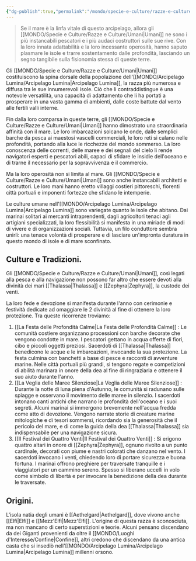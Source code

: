 ```yaml
---
{"dg-publish":true,"permalink":"/mondo/specie-e-culture/razze-e-culture/umani/"}
---
```



> Se il mare è la linfa vitale di questo arcipelago, allora gli [[MONDO/Specie e Culture/Razze e Culture/Umani\|Umani]] ne sono i più instancabili pescatori e i più audaci costruttori sulle sue rive. Con la loro innata adattabilità e la loro incessante operosità, hanno saputo plasmare le isole e trarre sostentamento dalle profondità, lasciando un segno tangibile sulla fisionomia stessa di queste terre.

Gli [[MONDO/Specie e Culture/Razze e Culture/Umani\|Umani]] costituiscono la spina dorsale della popolazione dell'[[MONDO/Arcipelago Lumina/Arcipelago Lumina\|Arcipelago Lumina]], la razza più numerosa e diffusa tra le sue innumerevoli isole. Ciò che li contraddistingue è una notevole versatilità, una capacità di adattamento che li ha portati a prosperare in una vasta gamma di ambienti, dalle coste battute dal vento alle fertili valli interne.

Fin dalla loro comparsa in queste terre, gli [[MONDO/Specie e Culture/Razze e Culture/Umani\|Umani]] hanno dimostrato una straordinaria affinità con il mare. Le loro imbarcazioni solcano le onde, dalle semplici barche da pesca ai maestosi vascelli commerciali, le loro reti si calano nelle profondità, portando alla luce le ricchezze del mondo sommerso. La loro conoscenza delle correnti, delle maree e dei segnali del cielo li rende navigatori esperti e pescatori abili, capaci di sfidare le insidie dell'oceano e di trarne il necessario per la sopravvivenza e il commercio.

Ma la loro operosità non si limita al mare. Gli [[MONDO/Specie e Culture/Razze e Culture/Umani\|Umani]] sono anche instancabili architetti e costruttori. Le loro mani hanno eretto villaggi costieri pittoreschi, fiorenti città portuali e imponenti fortezze che sfidano le intemperie.

Le culture umane nell'[[MONDO/Arcipelago Lumina/Arcipelago Lumina\|Arcipelago Lumina]] sono variegate quanto le isole che abitano. Dai marinai solitari ai mercanti intraprendenti, dagli agricoltori tenaci agli artigiani specializzati, la loro flessibilità si manifesta in una miriade di modi di vivere e di organizzazioni sociali. Tuttavia, un filo conduttore sembra unirli: una tenace volontà di prosperare e di lasciare un'impronta duratura in questo mondo di isole e di mare sconfinato.

## Culture e Tradizioni. 

Gli [[MONDO/Specie e Culture/Razze e Culture/Umani\|Umani]], così legati alla pesca e alla navigazione non possono far altro che essere devoti alla divinità dei mari [[Thalassa\|Thalassa]] e [[Zephyra\|Zephyra]], la custode dei venti. 

La loro fede e devozione si manifesta durante l'anno con cerimonie e festività dedicate ad omaggiare le 2 divinità al fine di ottenere la loro protezione. Tra queste ricorrenze troviamo:

1. [[La Festa delle Profondità Calme\|La Festa delle Profondità Calme]] : Le comunità costiere organizzano processioni con barche decorate che vengono condotte in mare. I pescatori gettano in acqua offerte di fiori, cibo e piccoli oggetti preziosi. Sacerdoti di [[Thalassa\|Thalassa]] benedicono le acque e le imbarcazioni, invocando la sua protezione. La festa culmina con banchetti a base di pesce e racconti di avventure marine. Nelle città portuali più grandi, si tengono regate e competizioni di abilità marinara in onore della dea al fine di ringraziarla e ottenere il suo aiuto durante l'anno.
2. [[La Veglia delle Maree Silenziose\|La Veglia delle Maree Silenziose]] : Durante la notte di luna piena d'Autunno, le comunità si radunano sulle spiagge e osservano il movimento delle maree in silenzio. I sacerdoti intonano canti antichi che narrano le profondità dell'oceano e i suoi segreti. Alcuni marinai si immergono brevemente nell'acqua fredda come atto di devozione. Vengono narrate storie di creature marine mitologiche e di tesori sommersi, ricordando sia la generosità che il pericolo del mare, e di come la guida della dea [[Thalassa\|Thalassa]] sia indispensabile per una navigazione sicura. 
3. [[Il Festival dei Quattro Venti\|Il Festival dei Quattro Venti]] : Si erigono quattro altari in onore di [[Zephyra\|Zephyra]], ognuno rivolto a un punto cardinale, decorati con piume e nastri colorati che danzano nel vento. I sacerdoti invocano i venti, chiedendo loro di portare sicurezza e buona fortuna. I marinai offrono preghiere per traversate tranquille e i viaggiatori per un cammino sereno. Spesso si liberano uccelli in volo come simbolo di libertà e per invocare la benedizione della dea durante le traversate. 

## Origini. 

L'isola natia degli umani è [[Aethelgard\|Aethelgard]], dove vivono anche [[Elfi\|Elfi]] e [[Mezz'Elfi\|Mezz'Elfi]]. L'origine di questa razza è sconosciuta, ma non mancano di certo superstizioni e teorie. Alcuni pensano discendano da dei Giganti provenienti da oltre il [[MONDO/Luoghi d'Interesse/Confine\|Confine]], altri credono che discendano da una antica casta che si insediò nell'[[MONDO/Arcipelago Lumina/Arcipelago Lumina\|Arcipelago Lumina]] millenni orsono. 